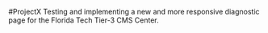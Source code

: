 #ProjectX
Testing and implementing a new and more responsive diagnostic page for the Florida Tech Tier-3 CMS Center.